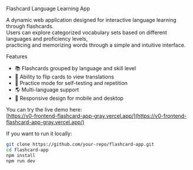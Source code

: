 Flashcard Language Learning App

A dynamic web application designed for interactive language learning through flashcards.  
Users can explore categorized vocabulary sets based on different languages and proficiency levels,  
practicing and memorizing words through a simple and intuitive interface.

Features

- 📚 Flashcards grouped by language and skill level
- 🔄 Ability to flip cards to view translations
- 🎯 Practice mode for self-testing and repetition
- 🌎 Multi-language support
- 📱 Responsive design for mobile and desktop


You can try the live demo here:  
[https://v0-frontend-flashcard-app-gray.vercel.app/](https://v0-frontend-flashcard-app-gray.vercel.app/)


If you want to run it locally:
```bash
git clone https://github.com/your-repo/flashcard-app.git
cd flashcard-app
npm install
npm run dev
